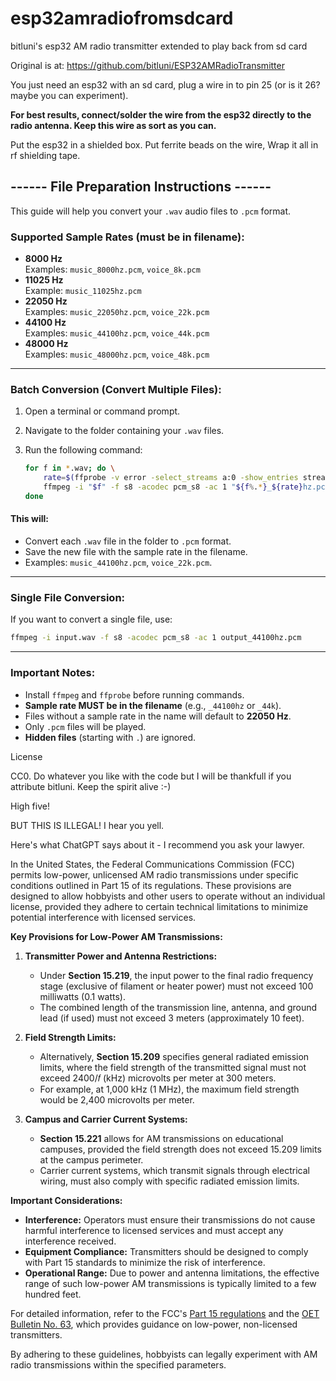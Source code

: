 # esp32amradiofromsdcard

bitluni's esp32 AM radio transmitter extended to play back from sd card

Original is at: https://github.com/bitluni/ESP32AMRadioTransmitter

You just need an esp32 with an sd card, plug a wire in to pin 25 (or is it 26? maybe you can experiment).

**For best results, connect/solder the wire from the esp32 directly to the radio antenna.  Keep this wire as sort as you can.**

Put the esp32 in a shielded box. Put ferrite beads on the wire, Wrap it all in rf shielding tape.

## ------ File Preparation Instructions ------

This guide will help you convert your `.wav` audio files to `.pcm` format.

### Supported Sample Rates (must be in filename):
- **8000 Hz**  
  Examples: `music_8000hz.pcm`, `voice_8k.pcm`
- **11025 Hz**  
  Example: `music_11025hz.pcm`
- **22050 Hz**  
  Examples: `music_22050hz.pcm`, `voice_22k.pcm`
- **44100 Hz**  
  Examples: `music_44100hz.pcm`, `voice_44k.pcm`
- **48000 Hz**  
  Examples: `music_48000hz.pcm`, `voice_48k.pcm`

---

### Batch Conversion (Convert Multiple Files):
1. Open a terminal or command prompt.  
2. Navigate to the folder containing your `.wav` files.  
3. Run the following command:

   ```bash
   for f in *.wav; do \
       rate=$(ffprobe -v error -select_streams a:0 -show_entries stream=sample_rate -of default=nw=1:nk=1 "$f"); \
       ffmpeg -i "$f" -f s8 -acodec pcm_s8 -ac 1 "${f%.*}_${rate}hz.pcm"; \
   done
   ```

#### This will:
- Convert each `.wav` file in the folder to `.pcm` format.
- Save the new file with the sample rate in the filename.  
- Examples: `music_44100hz.pcm`, `voice_22k.pcm`.

---

### Single File Conversion:
If you want to convert a single file, use:

```bash
ffmpeg -i input.wav -f s8 -acodec pcm_s8 -ac 1 output_44100hz.pcm
```

---

### Important Notes:
- Install `ffmpeg` and `ffprobe` before running commands.
- **Sample rate MUST be in the filename** (e.g., `_44100hz` or `_44k`).
- Files without a sample rate in the name will default to **22050 Hz**.
- Only `.pcm` files will be played.
- **Hidden files** (starting with `.`) are ignored.



License

CC0. Do whatever you like with the code but I will be thankfull if you attribute bitluni. Keep the spirit alive :-)

High five!

BUT THIS IS ILLEGAL! I hear you yell.

Here's what ChatGPT says about it - I recommend you ask your lawyer.

In the United States, the Federal Communications Commission (FCC) permits low-power, unlicensed AM radio transmissions under specific conditions outlined in Part 15 of its regulations. These provisions are designed to allow hobbyists and other users to operate without an individual license, provided they adhere to certain technical limitations to minimize potential interference with licensed services.

**Key Provisions for Low-Power AM Transmissions:**

1. **Transmitter Power and Antenna Restrictions:**
   - Under **Section 15.219**, the input power to the final radio frequency stage (exclusive of filament or heater power) must not exceed 100 milliwatts (0.1 watts).
   - The combined length of the transmission line, antenna, and ground lead (if used) must not exceed 3 meters (approximately 10 feet).

2. **Field Strength Limits:**
   - Alternatively, **Section 15.209** specifies general radiated emission limits, where the field strength of the transmitted signal must not exceed 2400/𝑓 (kHz) microvolts per meter at 300 meters.
   - For example, at 1,000 kHz (1 MHz), the maximum field strength would be 2,400 microvolts per meter.

3. **Campus and Carrier Current Systems:**
   - **Section 15.221** allows for AM transmissions on educational campuses, provided the field strength does not exceed 15.209 limits at the campus perimeter.
   - Carrier current systems, which transmit signals through electrical wiring, must also comply with specific radiated emission limits.

**Important Considerations:**

- **Interference:** Operators must ensure their transmissions do not cause harmful interference to licensed services and must accept any interference received.
- **Equipment Compliance:** Transmitters should be designed to comply with Part 15 standards to minimize the risk of interference.
- **Operational Range:** Due to power and antenna limitations, the effective range of such low-power AM transmissions is typically limited to a few hundred feet.

For detailed information, refer to the FCC's [Part 15 regulations](https://www.ecfr.gov/current/title-47/chapter-I/subchapter-A/part-15) and the [OET Bulletin No. 63](https://transition.fcc.gov/Bureaus/Engineering_Technology/Documents/bulletins/oet63/oet63rev.pdf), which provides guidance on low-power, non-licensed transmitters.

By adhering to these guidelines, hobbyists can legally experiment with AM radio transmissions within the specified parameters. 
